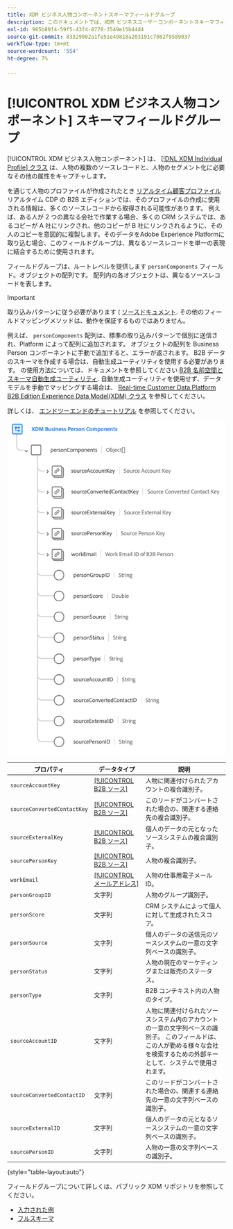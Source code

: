 ```yaml
---
title: XDM ビジネス人物コンポーネントスキーマフィールドグループ
description: このドキュメントでは、XDM ビジネスユーザーコンポーネントスキーマフィールドグループの概要を説明します。
exl-id: 965b89f4-59f5-43f4-8778-3549e15b44d4
source-git-commit: 83329002a1fe51e49818a203191c7082f9589037
workflow-type: tm+mt
source-wordcount: '554'
ht-degree: 7%

---
```


# [!UICONTROL XDM ビジネス人物コンポーネント] スキーマフィールドグループ

[!UICONTROL XDM ビジネス人物コンポーネント] は、 [[!DNL XDM Individual Profile] クラス](../../classes/individual-profile.md) は、人物の複数のソースレコードと、人物のセグメント化に必要なその他の属性をキャプチャします。

を通じて人物のプロファイルが作成されたとき [リアルタイム顧客プロファイル](../../../profile/home.md) リアルタイム CDP の B2B エディションでは、そのプロファイルの作成に使用される情報は、多くのソースレコードから取得される可能性があります。 例えば、ある人が 2 つの異なる会社で作業する場合、多くの CRM システムでは、あるコピーが A 社にリンクされ、他のコピーが B 社にリンクされるように、その人のコピーを意図的に複製します。そのデータをAdobe Experience Platformに取り込む場合、このフィールドグループは、異なるソースレコードを単一の表現に結合するために使用されます。

フィールドグループは、ルートレベルを提供します `personComponents` フィールド。オブジェクトの配列です。 配列内の各オブジェクトは、異なるソースレコードを表します。

>[!IMPORTANT]
>
>取り込みパターンに従う必要があります ( [ソースドキュメント](../../../rtcdp/sources/b2b.md). その他のフィールドマッピングメソッドは、動作を保証するものではありません。
>
>例えば、 `personComponents` 配列は、標準の取り込みパターンで個別に送信され、Platform によって配列に追加されます。 オブジェクトの配列を Business Person コンポーネントに手動で追加すると、エラーが返されます。
>B2B データのスキーマを作成する場合は、自動生成ユーティリティを使用する必要があります。 の使用方法については、ドキュメントを参照してください [B2B 名前空間とスキーマ自動生成ユーティリティ](../../../sources/connectors/adobe-applications/marketo/marketo-namespaces.md). 自動生成ユーティリティを使用せず、データモデルを手動でマッピングする場合は、 [Real-time Customer Data Platform B2B Edition Experience Data Model(XDM) クラス](../../../rtcdp/schemas/b2b.md) を参照してください。
>
>詳しくは、 [エンドツーエンドのチュートリアル](../../../rtcdp/b2b-tutorial.md) を参照してください。

![](../../images/field-groups/business-person-components.png)

| プロパティ | データタイプ | 説明 |
| --- | --- | --- |
| `sourceAccountKey` | [[!UICONTROL B2B ソース]](../../data-types/b2b-source.md) | 人物に関連付けられたアカウントの複合識別子。 |
| `sourceConvertedContactKey` | [[!UICONTROL B2B ソース]](../../data-types/b2b-source.md) | このリードがコンバートされた場合の、関連する連絡先の複合識別子。 |
| `sourceExternalKey` | [[!UICONTROL B2B ソース]](../../data-types/b2b-source.md) | 個人のデータの元となったソースシステムの複合識別子。 |
| `sourcePersonKey` | [[!UICONTROL B2B ソース]](../../data-types/b2b-source.md) | 人物の複合識別子。 |
| `workEmail` | [[!UICONTROL メールアドレス]](../../data-types/b2b-source.md) | 人物の仕事用電子メール ID。 |
| `personGroupID` | 文字列 | 人物のグループ識別子。 |
| `personScore` | 文字列 | CRM システムによって個人に対して生成されたスコア。 |
| `personSource` | 文字列 | 個人のデータの送信元のソースシステムの一意の文字列ベースの識別子。 |
| `personStatus` | 文字列 | 人物の現在のマーケティングまたは販売のステータス。 |
| `personType` | 文字列 | B2B コンテキスト内の人物のタイプ。 |
| `sourceAccountID` | 文字列 | 人物に関連付けられたソースシステム内のアカウントの一意の文字列ベースの識別子。 このフィールドは、この人が勤める様々な会社を検索するための外部キーとして、システムで使用されます。 |
| `sourceConvertedContactID` | 文字列 | このリードがコンバートされた場合の、関連する連絡先の一意の文字列ベースの識別子。 |
| `sourceExternalID` | 文字列 | 個人のデータの元となるソースシステムの一意の文字列ベースの識別子。 |
| `sourcePersonID` | 文字列 | 人物の一意の文字列ベースの識別子。 |

{style=&quot;table-layout:auto&quot;}

フィールドグループについて詳しくは、パブリック XDM リポジトリを参照してください。

* [入力された例](https://github.com/adobe/xdm/blob/master/components/fieldgroups/profile/b2b-person-components.example.1.json)
* [フルスキーマ](https://github.com/adobe/xdm/blob/master/components/fieldgroups/profile/b2b-person-components.schema.json)
